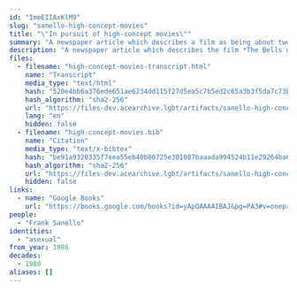```yaml
---
id: "ImeEIIAxKlM9"
slug: "sanello-high-concept-movies"
title: "\"In pursuit of high-concept movies\""
summary: "A newspaper article which describes a film as being about two asexual characters"
description: "A newspaper article which describes the film *The Bells of St. Mary's* as being about two asexual characters"
files:
  - filename: "high-concept-movies-transcript.html"
    name: "Transcript"
    media_type: "text/html"
    hash: "520e4bb6a376ede651ae6234dd115f27d5ea5c7b5ed2c65a3b3f5da7c73b79f7"
    hash_algorithm: "sha2-256"
    url: "https://files-dev.acearchive.lgbt/artifacts/sanello-high-concept-movies/high-concept-movies-transcript.html"
    lang: "en"
    hidden: false
  - filename: "high-concept-movies.bib"
    name: "Citation"
    media_type: "text/x-bibtex"
    hash: "be91a9320335f7eea55eb40b80725e301087baaada994524b11e29264ba62dd4"
    hash_algorithm: "sha2-256"
    url: "https://files-dev.acearchive.lgbt/artifacts/sanello-high-concept-movies/high-concept-movies.bib"
    hidden: false
links:
  - name: "Google Books"
    url: "https://books.google.com/books?id=yApQAAAAIBAJ&pg=PA3#v=onepage&q&f=false"
people:
  - "Frank Sanello"
identities:
  - "asexual"
from_year: 1986
decades:
  - 1980
aliases: []
---
```

